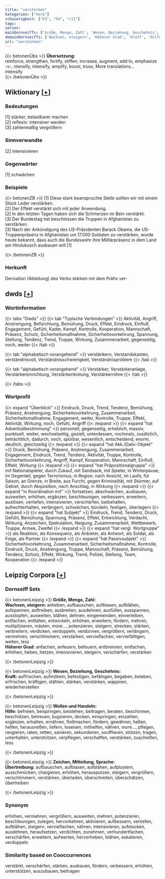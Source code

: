 ```yaml
---
title: "verstärken"
kategorien: ["Verb"]
schwierigkeit: ["k3", "h4", "r11"]
tags:
series:
mainDornseiffs: ['Größe, Menge, Zahl', 'Wesen, Beziehung, Geschehnis', 'Wollen und Handeln', 'Zeichen, Mitteilung, Sprache']
domainDornseiffs: ['Wachsen, steigern', 'Höherer Grad', 'Kraft', 'Hilfe', 'Übertreibung']
url: "verstärken"
---
```


{{< betonenÜbs >}}
**Übersetzung:**  
reinforce, strengthen, fortify, stiffen, increase, augment, add to, emphasize -s-, ntensify, intensify, amplify, boost, truss, More translations...  
intensify  
{{< /betonenÜbs >}}

## Wiktionary [[+](https://de.wiktionary.org/wiki/verstärken)]

### Bedeutungen
[1] stärker, belastbarer machen  
[2] reflexiv: intensiver werden  
[3] zahlenmäßig vergrößern  

### Sinnverwandte
[2] intensivieren  

### Gegenwörter
[1] schwächen  

### Beispiele
{{< betonenZB >}}
[1] Diese stark beanspruchte Stelle sollten wir mit einem Stück Leder verstärken.  
[2] Der Effekt verstärkt sich mit jeder Anwendung.  
[2] In den letzten Tagen haben sich die Schmerzen im Bein verstärkt.  
[3] Der Bundestag hat beschlossen die Truppen in Afghanistan zu verstärken.  
[3] Nach der Ankündigung des US-Präsidenten Barack Obama, die US-Truppenpräsenz in Afghanistan um 17.000 Soldaten zu verstärken, wurde heute bekannt, dass auch die Bundeswehr ihre Militärpräsenz in dem Land am Hindukusch ausbauen will.[1]  

{{< /betonenZB >}}
### Herkunft
Derivation (Ableitung) des Verbs stärken mit dem Präfix ver-  



## dwds [[+](https://www.dwds.de/wb/verstärken)]

### Wortinformation
{{< tabs "Dwds" >}}
{{< tab "Typische Verbindungen" >}}
Aktivität, Angriff, Anstrengung, Befürchtung, Bemühung, Druck, Effekt, Eindruck, Einfluß, Engagement, Gefühl, Kader, Kampf, Kontrolle, Kooperation, Mannschaft, Präsenz, Schutz, Sicherheitsmaßnahme, Sicherheitsvorkehrung, Spannung, Stellung, Tendenz, Trend, Truppe, Wirkung, Zusammenarbeit, gegenseitig, noch, weiter
{{< /tab >}}

{{< tab "alphabetisch vorangehend" >}}
verstänkern, Verstandskasten, verständnisvoll, Verständnisschwierigkeit, Verständnisproblem
{{< /tab >}}

{{< tab "alphabetisch vorangehend" >}}
Verstärker, Verstärkeranlage, Verstärkereinrichtung, Verstärkerleistung, Verstärkerröhre
{{< /tab >}}

{{< /tabs >}}

### Wortprofil
{{< expand "Überblick" >}} Eindruck, Druck, Trend, Tendenz, Bemühung, Präsenz, Anstrengung, Sicherheitsvorkehrung, Zusammenarbeit, Sicherheitsmaßnahme, Engagement, weiter, Kontrolle, Truppe, Effekt, Aktivität, Wirkung, noch, Gefühl, Angriff {{< /expand >}}
{{< expand "hat Adverbialbestimmung" >}} personell, gegenseitig, erheblich, massiv, punktuell, weiter, wechselseitig, gezielt, unterdessen, nochmals, zusätzlich, beträchtlich, dadurch, noch, spürbar, wesentlich, entscheidend, enorm, deutlich, gleichzeitig {{< /expand >}}
{{< expand "hat Akk./Dativ-Objekt" >}} Druck, Bemühung, Präsenz, Anstrengung, Zusammenarbeit, Engagement, Eindruck, Trend, Tendenz, Aktivität, Truppe, Kontrolle, Sicherheitsvorkehrung, Angriff, Kampf, Kooperation, Mannschaft, Einfluß, Effekt, Wirkung {{< /expand >}}
{{< expand "hat Präpositionalgruppe" >}} mit Nationalspieler, durch Zukauf, mit Sandsack, mit Spieler, in Winterpause, im Gegenteil, gegen Terrorismus, in Region, nach Ansicht, im Laufe, für Saison, an Grenze, in Breite, aus Furcht, gegen Kriminalität, mit Stürmer, auf Gebiet, durch Akquisition, nach Anschlag, in Wirkung {{< /expand >}}
{{< expand "in Koordination mit" >}} fortsetzen, abschwächen, ausbauen, ausweiten, erhöhen, ergänzen, beschleunigen, verbessern, erweitern, auslösen, vertiefen, intensivieren, verschärfen, beibehalten, aufrechterhalten, verlängern, schwächen, bündeln, festigen, überlagern {{< /expand >}}
{{< expand "hat Subjekt" >}} Eindruck, Trend, Tendenz, Druck, Gefühl, Bemühung, Spannung, Präsenz, Effekt, Entwicklung, Verdacht, Wirkung, Anzeichen, Spekulation, Neigung, Zusammenarbeit, Wettbewerb, Truppe, Armee, Zweifel {{< /expand >}}
{{< expand "hat vergl. Wortgruppe" >}} als Reaktion, als Konsequenz, als Anbieter, als Antwort, als Soldat, als Folge, als Partner {{< /expand >}}
{{< expand "hat Passivsubjekt" >}} Sicherheitsvorkehrung, Zusammenarbeit, Sicherheitsmaßnahme, Kontrolle, Eindruck, Druck, Anstrengung, Truppe, Mannschaft, Präsenz, Bemühung, Tendenz, Schutz, Effekt, Wirkung, Trend, Polizei, Stellung, Team, Kooperation {{< /expand >}}

## Leipzig Corpora [[+](https://corpora.uni-leipzig.de/en/res?word=verstärken&corpusId=deu_newscrawl-public_2018)]

### Dornseiff Sets
{{< betonenLeipzig >}}
**Größe, Menge, Zahl:**  
**Wachsen, steigern:** anheben, aufbauschen, aufblasen, aufblähen, aufspannen, auftreiben, ausbreiten, ausdehnen, ausfüllen, ausspannen, ausstopfen, ausweiten, blähen, dehnen, eingemeinden, einverleiben, entfachen, entfalten, entwickeln, erhöhen, erweitern, fördern, mehren, multiplizieren, mästen, more..., potenzieren, steigern, strecken, stärken, verbreitern, verdicken, verdoppeln, verdünnen, vergrößern, verlängern, vermehren, verschlimmern, verstärken, vervielfachen, vervielfältigen, weiten, less  
**Höherer Grad:** anfachen, anfeuern, befeuern, entbrennen, entfachen, erhöhen, heben, hetzen, intensivieren, steigern, verschärfen, verstärken  

{{< /betonenLeipzig >}}


{{< betonenLeipzig >}}
**Wesen, Beziehung, Geschehnis:**  
**Kraft:** auffrischen, aufmöbeln, befestigen, befähigen, begaben, beleben, erfrischen, kräftigen, stählen, stärken, verstärken, wappnen, wiederherstellen  

{{< /betonenLeipzig >}}


{{< betonenLeipzig >}}
**Wollen und Handeln:**  
**Hilfe:** befreien, beispringen, beistehen, beitragen, beraten, beschirmen, beschützen, betreuen, bugsieren, decken, einspringen, einzahlen, ergänzen, erhalten, ernähren, flottmachen, fördern, gewähren, halten, helfen, herausreißen, liefern, loseisen, mithelfen, nähren, more..., pflegen, rangieren, raten, retten, sanieren, sekundieren, soufflieren, stützen, tragen, unterhalten, unterstützen, verpflegen, verschaffen, verstärken, zuschießen, less  

{{< /betonenLeipzig >}}


{{< betonenLeipzig >}}
**Zeichen, Mitteilung, Sprache:**  
**Übertreibung:** aufbauschen, aufblasen, aufblähen, aufplustern, ausschmücken, chargieren, erhöhen, herausputzen, steigern, vergrößern, verschlimmern, verstärken, überladen, überschreiten, überschätzen, übertreiben  

{{< /betonenLeipzig >}}

### Synonym
erhöhen, vermehren, vergrößern, ausweiten, mehren, potenzieren, beschleunigen, zulegen, hervorkehren, aktivieren, aufbessern, vertiefen, aufblähen, steigern, vervielfachen, nähren, intensivieren, aufstocken, ausdehnen, heraufsetzen, verdichten, zunehmen, verhundertfachen, verschärfen, erweitern, aufwerten, hervorheben, blähen, eskalieren, verdoppeln


### Similarity based on Cooccurrences
verstärkt, verschärfen, stärken, ausbauen, fördern, verbessern, erhöhen, unterstützen, auszubauen, beitragen

